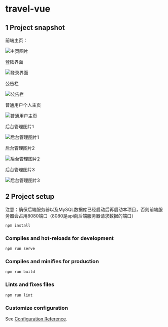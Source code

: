 # travel-vue

## 1 Project snapshot

前端主页：

![主页图片](C:\Users\len\Desktop\主页图片.png)

登陆界面

![登录界面](C:\Users\len\Desktop\登录界面.png)

公告栏

![公告栏](C:\Users\len\Desktop\公告栏.png)

普通用户个人主页

![普通用户主页](C:\Users\len\Desktop\普通用户主页.png)

后台管理图片1

![后台管理图片1](C:\Users\len\Desktop\后台管理图片1.png)

后台管理图片2

![后台管理图片2](C:\Users\len\Desktop\后台管理图片2.png)

后台管理图片3

![后台管理图片3](C:\Users\len\Desktop\后台管理图片3.png)



## 2 Project setup

注意：确保后端服务器以及MySQL数据库已经启动后再启动本项目，否则前端服务器会占用8080端口（8080是api向后端服务器请求数据的端口）

```
npm install
```

### Compiles and hot-reloads for development
```
npm run serve
```

### Compiles and minifies for production
```
npm run build
```

### Lints and fixes files
```
npm run lint
```

### Customize configuration
See [Configuration Reference](https://cli.vuejs.org/config/).

